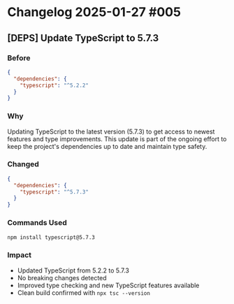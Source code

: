 # Changelog 2025-01-27 #005

## [DEPS] Update TypeScript to 5.7.3

### Before
```json:package.json
{
  "dependencies": {
    "typescript": "^5.2.2"
  }
}
```

### Why

Updating TypeScript to the latest version (5.7.3) to get access to newest features and type improvements. This update is part of the ongoing effort to keep the project's dependencies up to date and maintain type safety.

### Changed
```json:package.json
{
  "dependencies": {
    "typescript": "^5.7.3"
  }
}
```

### Commands Used
```bash
npm install typescript@5.7.3
```

### Impact
- Updated TypeScript from 5.2.2 to 5.7.3
- No breaking changes detected
- Improved type checking and new TypeScript features available
- Clean build confirmed with `npx tsc --version` 